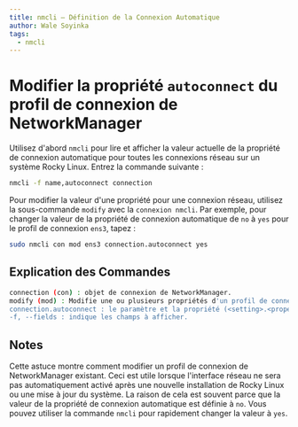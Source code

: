 ```yaml
---
title: nmcli — Définition de la Connexion Automatique
author: Wale Soyinka
tags:
  - nmcli
---
```


# Modifier la propriété `autoconnect` du profil de connexion de NetworkManager

Utilisez d'abord `nmcli` pour lire et afficher la valeur actuelle de la propriété de connexion automatique pour toutes les connexions réseau sur un système Rocky Linux. Entrez la commande suivante :

```bash
nmcli -f name,autoconnect connection 
```

Pour modifier la valeur d'une propriété pour une connexion réseau, utilisez la sous-commande `modify` avec la `connexion nmcli`. Par exemple, pour changer la valeur de la propriété de connexion automatique de `no` à `yes` pour le profil de connexion `ens3`, tapez :

```bash
sudo nmcli con mod ens3 connection.autoconnect yes
```

## Explication des Commandes

```bash
connection (con) : objet de connexion de NetworkManager. 
modify (mod) : Modifie une ou plusieurs propriétés d'un profil de connexion donné.
connection.autoconnect : le paramètre et la propriété (<setting>.<property>)
-f, --fields : indique les champs à afficher.
```

## Notes

Cette astuce montre comment modifier un profil de connexion de NetworkManager existant. Ceci est utile lorsque l'interface réseau ne sera pas automatiquement activé après une nouvelle installation de Rocky Linux ou une mise à jour du système. La raison de cela est souvent parce que la valeur de la propriété de connexion automatique est définie à `no`. Vous pouvez utiliser la commande `nmcli` pour rapidement changer la valeur à `yes`.  
